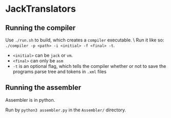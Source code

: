 # JackTranslators

## Running the compiler
Use `./run.sh` to build, which creates a `compiler` executable. \\
Run it like so: `./compiler -p <path> -i <initial> -f <final> -t`. 
- `<initial>` can be `jack` or `vm`.
- `<final>` can only be `asm`
- `-t` is an optional flag, which tells the compiler whether or not to save the programs parse tree and tokens in `.xml` files

## Running the assembler
Assembler is in python. 

Run by `python3 assembler.py` in the `Assembler/` directory. 
